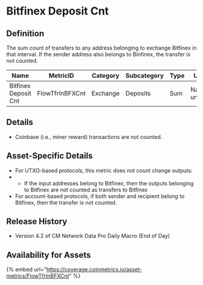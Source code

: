 # Bitfinex Deposit Cnt

## Definition

The sum count of transfers to any address belonging to exchange Bitfinex in that interval. If the sender address also belongs to Binfinex, the transfer is not counted.

| Name                 | MetricID        | Category | Subcategory | Type | Unit         | Interval       |
| -------------------- | --------------- | -------- | ----------- | ---- | ------------ | -------------- |
| Bitfinex Deposit Cnt | FlowTfrInBFXCnt | Exchange | Deposits    | Sum  | Native units | 1 block, 1 day |

## Details

* Coinbase (i.e., miner reward) transactions are not counted.

## Asset-Specific Details

* For UTXO-based protocols, this metric does not count change outputs:
*
  * If the input addresses belong to Bitfinex, then the outputs belonging to Bitfinex are not counted as transfers to Bitfinex
* For account-based protocols, if both sender and recipient belong to Bitfinex, then the transfer is not counted.

## Release History

* Version 4.2 of CM Network Data Pro Daily Macro (End of Day)

## Availability for Assets

{% embed url="https://coverage.coinmetrics.io/asset-metrics/FlowTfrInBFXCnt" %}
